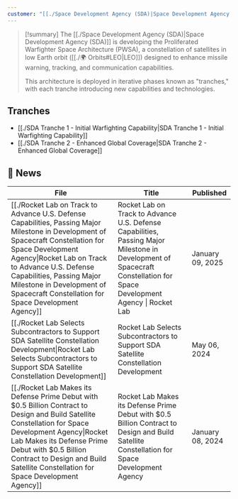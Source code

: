 ```yaml
---
customer: "[[./Space Development Agency (SDA)|Space Development Agency (SDA)]]"
---
```


>[!summary]
>The [[./Space Development Agency (SDA)|Space Development Agency (SDA)]] is developing the Proliferated Warfighter Space Architecture (PWSA), a constellation of satellites in low Earth orbit ([[./🌍 Orbits#LEO|LEO]]) designed to enhance missile warning, tracking, and communication capabilities. 
>
>This architecture is deployed in iterative phases known as "tranches," with each tranche introducing new capabilities and technologies.

## Tranches

- [[./SDA Tranche 1 - Initial Warfighting Capability|SDA Tranche 1 - Initial Warfighting Capability]]
- [[./SDA Tranche 2 - Enhanced Global Coverage|SDA Tranche 2 - Enhanced Global Coverage]]

## 📰 News
| File                                                                                                                                                                                                                                                                                                                             | Title                                                                                                                                                                   | Published        |
| -------------------------------------------------------------------------------------------------------------------------------------------------------------------------------------------------------------------------------------------------------------------------------------------------------------------------------- | ----------------------------------------------------------------------------------------------------------------------------------------------------------------------- | ---------------- |
| [[./Rocket Lab on Track to Advance U.S. Defense Capabilities, Passing Major Milestone in Development of Spacecraft Constellation for Space Development Agency\|Rocket Lab on Track to Advance U.S. Defense Capabilities, Passing Major Milestone in Development of Spacecraft Constellation for Space Development Agency]] | Rocket Lab on Track to Advance U.S. Defense Capabilities, Passing Major Milestone in Development of Spacecraft Constellation for Space Development Agency \| Rocket Lab | January 09, 2025 |
| [[./Rocket Lab Selects Subcontractors to Support SDA Satellite Constellation Development\|Rocket Lab Selects Subcontractors to Support SDA Satellite Constellation Development]]                                                                                                                                           | Rocket Lab Selects Subcontractors to Support SDA Satellite Constellation Development                                                                                    | May 06, 2024     |
| [[./Rocket Lab Makes its Defense Prime Debut with $0.5 Billion Contract to Design and Build Satellite Constellation for Space Development Agency\|Rocket Lab Makes its Defense Prime Debut with $0.5 Billion Contract to Design and Build Satellite Constellation for Space Development Agency]]                           | Rocket Lab Makes its Defense Prime Debut with $0.5 Billion Contract to Design and Build Satellite Constellation for Space Development Agency                            | January 08, 2024 |

